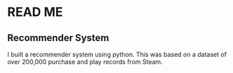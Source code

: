 # READ ME

## Recommender System

I built a recommender system using python. This was based on a dataset of over 200,000 purchase and play records from Steam. 
